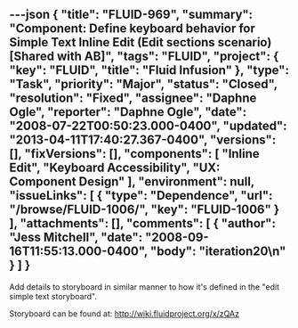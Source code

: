 ---json
{
  "title": "FLUID-969",
  "summary": "Component: Define keyboard behavior for Simple Text Inline Edit (Edit sections scenario) [Shared with AB]",
  "tags": "FLUID",
  "project": {
    "key": "FLUID",
    "title": "Fluid Infusion"
  },
  "type": "Task",
  "priority": "Major",
  "status": "Closed",
  "resolution": "Fixed",
  "assignee": "Daphne Ogle",
  "reporter": "Daphne Ogle",
  "date": "2008-07-22T00:50:23.000-0400",
  "updated": "2013-04-11T17:40:27.367-0400",
  "versions": [],
  "fixVersions": [],
  "components": [
    "Inline Edit",
    "Keyboard Accessibility",
    "UX: Component Design"
  ],
  "environment": null,
  "issueLinks": [
    {
      "type": "Dependence",
      "url": "/browse/FLUID-1006/",
      "key": "FLUID-1006"
    }
  ],
  "attachments": [],
  "comments": [
    {
      "author": "Jess Mitchell",
      "date": "2008-09-16T11:55:13.000-0400",
      "body": "iteration20\n"
    }
  ]
}
---
Add details to storyboard in similar manner to how it's defined in the "edit simple text storyboard".

Storyboard can be found at:  <http://wiki.fluidproject.org/x/zQAz>

        